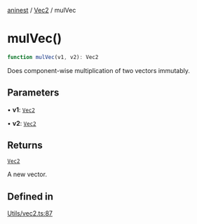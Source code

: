 [aninest](../../index.md) / [Vec2](../index.md) / mulVec

# mulVec()

```ts
function mulVec(v1, v2): Vec2
```

Does component-wise multiplication of two vectors immutably.

## Parameters

• **v1**: [`Vec2`](../type-aliases/Vec2.md)

• **v2**: [`Vec2`](../type-aliases/Vec2.md)

## Returns

[`Vec2`](../type-aliases/Vec2.md)

A new vector.

## Defined in

[Utils/vec2.ts:87](https://github.com/zphrs/aninest/blob/0970e35cce1ccab01b8ce4df8a59f00baff5cfda/core/src/Utils/vec2.ts#L87)
